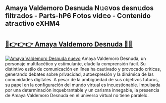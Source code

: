 ## Amaya Valdemoro Desnuda N𝚞𝚎vos desn𝚞dos filtr𝚊dos - Parts-hP6 F𝚘tos vid𝚎o - C𝚘ntenido atr𝚊ctivo eXHM4

# <h2><a href="http://mb4g6jh.tromn.icu/?c=Amaya+Valdemoro+Desnuda">🔗👉👉👉 Amaya Valdemoro Desnuda 🔗🔗</a></h2>

[![Amaya Valdemoro Desnuda nuevo](https://i.imgur.com/pEAQMta.gif)](http://mb4g6jh.tromn.icu/?c=Amaya+Valdemoro+Desnuda)
Amaya Valdemoro Desnuda, un personaje multifacético y estimulante, elude la comprensión fácil. Su distintivo estilo de comunicación en línea ha cautivado y provocado críticas, generando debates sobre privacidad, autoexpresión y la dinámica de las comunidades digitales. A pesar de la ambigüedad de sus objetivos futuros, su papel en la configuración del mundo virtual es incuestionable. Impulsada por una determinación inquebrantable y un carisma innegable, la presencia de Amaya Valdemoro Desnuda en el universo virtual no tiene paralelo.
